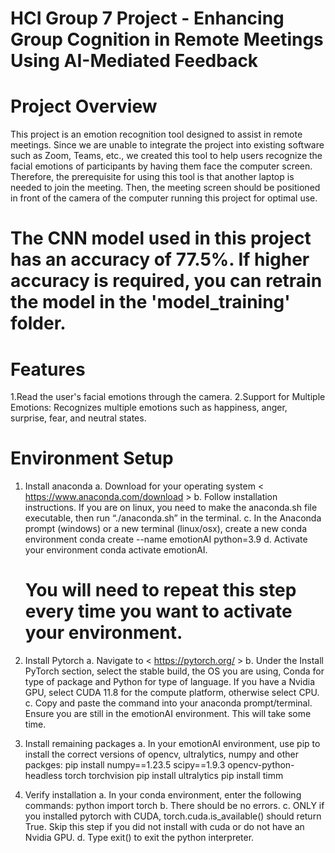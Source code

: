 # HCI Group 7 Project - Enhancing Group Cognition in Remote Meetings Using AI-Mediated Feedback

# Project Overview
This project is an emotion recognition tool designed to assist in remote meetings. Since we are unable to integrate the project into existing software such as Zoom, Teams, etc., we created this tool to help users recognize the facial emotions of participants by having them face the computer screen. Therefore, the prerequisite for using this tool is that another laptop is needed to join the meeting. Then, the meeting screen should be positioned in front of the camera of the computer running this project for optimal use.

# The CNN model used in this project has an accuracy of 77.5%. If higher accuracy is required, you can retrain the model in the 'model_training' folder.

# Features
1.Read the user's facial emotions through the camera.
2.Support for Multiple Emotions: Recognizes multiple emotions such as happiness, anger, surprise, fear, and neutral states.

# Environment Setup

1. Install anaconda
    a. Download for your operating system < https://www.anaconda.com/download >
    b. Follow installation instructions. If you are on linux, you need to make the anaconda.sh file executable, then run “./anaconda.sh” in the terminal.
    c. In the Anaconda prompt (windows) or a new terminal (linux/osx), create a new conda environment conda create --name emotionAI python=3.9
    d. Activate your environment conda activate emotionAI. 
    # You will need to repeat this step every time you want to activate your environment.

2. Install Pytorch
    a. Navigate to < https://pytorch.org/ >
    b. Under the Install PyTorch section, select the stable build, the OS you are using, Conda for type of package and Python for type of language. If you have a Nvidia GPU, select CUDA 11.8 for the compute platform, otherwise select CPU.
    c. Copy and paste the command into your anaconda prompt/terminal. Ensure you are still in the emotionAI environment. This will take some time.

3. Install remaining packages
    a. In your emotionAI environment, use pip to install the correct versions of opencv, ultralytics, numpy and other packges:
        pip install numpy==1.23.5 scipy==1.9.3 opencv-python-headless torch torchvision
        pip install ultralytics
        pip install timm
4. Verify installation
    a. In your conda environment, enter the following commands:
        python
        import torch
    b. There should be no errors.
    c. ONLY if you installed pytorch with CUDA, torch.cuda.is_available() should return True. Skip this step if you did not install with cuda or do not have an Nvidia GPU.
    d. Type exit() to exit the python interpreter.

